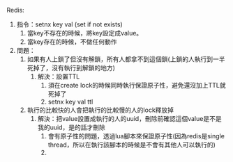 
Redis:
1. 指令：setnx key val (set if not exists)
	1. 當key不存在的時候，將key設定成value。
	2. 當key存在的時候，不做任何動作
2. 問題：
	1. 如果有人上鎖了但沒有解鎖，所有人都拿不到這個鎖(上鎖的人執行到一半死掉了，沒有執行到解鎖的地方)
		1. 解決：設置TTL
			1. 須在create lock的時候同時執行保證原子性，避免還沒加上TTL就死掉了
			2. setnx key val ttl
	2. 執行的比較快的人會把執行的比較慢的人的lock釋放掉
		1. 解決：把value設置成執行的人的uuid，刪除前確認這個value是不是我的uuid，是的話才刪除
			1. 會有原子性的問題，透過lua腳本來保證原子性(因為redis是single thread，所以在執行該腳本的時候是不會有其他人可以執行的)
			2. 